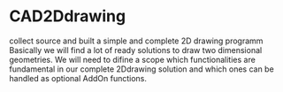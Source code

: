 # CAD2Ddrawing
collect source and built a simple and complete 2D drawing programm
Basically we will find a lot of ready solutions to draw two dimensional geometries. We will need to difine a scope which functionalities are fundamental in our complete 2Ddrawing solution and which ones can be handled as optional AddOn functions. 
